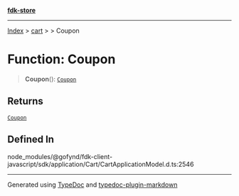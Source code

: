 [**fdk-store**](../../../README.md)
***

[Index](../../../API.md) > [cart](../../README.md) > [<internal>](../README.md) > Coupon

# Function: Coupon

> **Coupon**(): [`Coupon`](../type-aliases/type-alias.Coupon.md)

## Returns

[`Coupon`](../type-aliases/type-alias.Coupon.md)

## Defined In

node\_modules/@gofynd/fdk-client-javascript/sdk/application/Cart/CartApplicationModel.d.ts:2546

***
Generated using [TypeDoc](https://typedoc.org/) and [typedoc-plugin-markdown](https://www.npmjs.com/package/typedoc-plugin-markdown)
